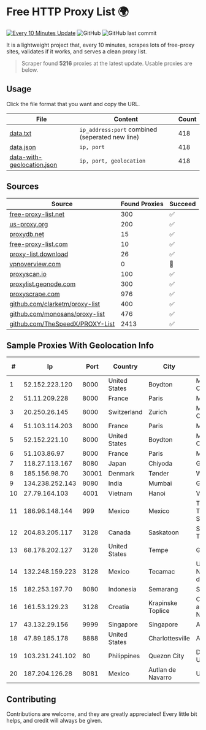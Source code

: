 
# Free HTTP Proxy List 🌍

[![Every 10 Minutes Update](https://github.com/mertguvencli/http-proxy-list/actions/workflows/main.yml/badge.svg?branch=main)](https://github.com/mertguvencli/http-proxy-list/actions/workflows/main.yml)
![GitHub](https://img.shields.io/github/license/mertguvencli/http-proxy-list)
![GitHub last commit](https://img.shields.io/github/last-commit/mertguvencli/http-proxy-list)

It is a lightweight project that, every 10 minutes, scrapes lots of free-proxy sites, validates if it works, and serves a clean proxy list.


> Scraper found **5216** proxies at the latest update. Usable proxies are below.

## Usage

Click the file format that you want and copy the URL.


|File|Content|Count|
|----|-------|-----|
|[data.txt](https://raw.githubusercontent.com/mertguvencli/http-proxy-list/main/proxy-list/data.txt)|`ip_address:port` combined (seperated new line)|418|
|[data.json](https://raw.githubusercontent.com/mertguvencli/http-proxy-list/main/proxy-list/data.json)|`ip, port`|418|
|[data-with-geolocation.json](https://raw.githubusercontent.com/mertguvencli/http-proxy-list/main/proxy-list/data-with-geolocation.json)|`ip, port, geolocation`|418|

## Sources

|Source|Found Proxies|Succeed|
|------|-------------|-------|
|[free-proxy-list.net](https://free-proxy-list.net)|300|✅|
|[us-proxy.org](https://www.us-proxy.org)|200|✅|
|[proxydb.net](http://proxydb.net)|15|✅|
|[free-proxy-list.com](https://free-proxy-list.com/?page=&port=&type%5B%5D=http&type%5B%5D=https&up_time=0&search=Search)|10|✅|
|[proxy-list.download](https://www.proxy-list.download/HTTP)|26|✅|
|[vpnoverview.com](https://vpnoverview.com/privacy/anonymous-browsing/free-proxy-servers)|0|🚫|
|[proxyscan.io](https://www.proxyscan.io)|100|✅|
|[proxylist.geonode.com](https://proxylist.geonode.com/api/proxy-list?limit=300&page=1&sort_by=lastChecked&sort_type=desc&protocols=http,https)|300|✅|
|[proxyscrape.com](https://api.proxyscrape.com/v2/?request=displayproxies&protocol=http&timeout=10000&country=all&ssl=all&anonymity=all)|976|✅|
|[github.com/clarketm/proxy-list](https://raw.githubusercontent.com/clarketm/proxy-list/master/proxy-list-raw.txt)|400|✅|
|[github.com/monosans/proxy-list](https://raw.githubusercontent.com/monosans/proxy-list/main/proxies/http.txt)|476|✅|
|[github.com/TheSpeedX/PROXY-List](https://raw.githubusercontent.com/TheSpeedX/PROXY-List/master/http.txt)|2413|✅|


## Sample Proxies With Geolocation Info

|#|Ip|Port|Country|City|Internet Service Provider|
|-|--|----|-------|----|-------------------------|
|1|52.152.223.120|8000|United States|Boydton|Microsoft Corporation|
|2|51.11.209.228|8000|France|Paris|Microsoft|
|3|20.250.26.145|8000|Switzerland|Zurich|Microsoft Corporation|
|4|51.103.114.203|8000|France|Paris|Microsoft|
|5|52.152.221.10|8000|United States|Boydton|Microsoft Corporation|
|6|51.103.86.97|8000|France|Paris|Microsoft|
|7|118.27.113.167|8080|Japan|Chiyoda|GMO Internet, Inc.|
|8|185.156.98.70|30001|Denmark|Tønder|WNB A/S|
|9|134.238.252.143|8080|India|Mumbai|Google LLC|
|10|27.79.164.103|4001|Vietnam|Hanoi|Viettel Corporation|
|11|186.96.148.144|999|Mexico|Mexico|Total Play Telecomunicaciones SA De CV|
|12|204.83.205.117|3128|Canada|Saskatoon|Saskatchewan Telecommunications|
|13|68.178.202.127|3128|United States|Tempe|GoDaddy.com, LLC|
|14|132.248.159.223|3128|Mexico|Tecamac|Universidad Nacional Autonoma de Mexico|
|15|182.253.197.70|8080|Indonesia|Semarang|STIE-BPD|
|16|161.53.129.23|3128|Croatia|Krapinske Toplice|Croatian Academic and Research Network|
|17|43.132.29.156|9999|Singapore|Singapore|Aceville Pte.ltd|
|18|47.89.185.178|8888|United States|Charlottesville|Alibaba.com LLC|
|19|103.231.241.102|80|Philippines|Quezon City|De La Salle University|
|20|187.204.126.28|8081|Mexico|Autlan de Navarro|Uninet S.A. de C.V.|



## Contributing

Contributions are welcome, and they are greatly appreciated! Every
little bit helps, and credit will always be given.


